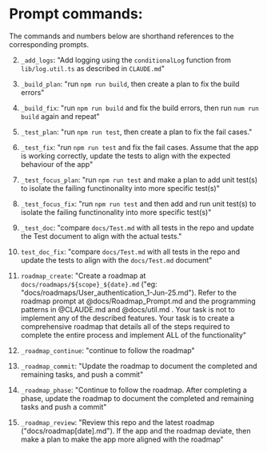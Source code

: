 # Prompt commands:

The commands and numbers below are shorthand references to the corresponding prompts.

2. `_add_logs`: "Add logging using the `conditionalLog` function from `lib/log.util.ts` as described in `CLAUDE.md`"

3. `_build_plan`: "run `npm run build`, then create a plan to fix the build errors"

4. `_build_fix`: "run `npm run build` and fix the build errors, then run `num run build` again and repeat"

5. `_test_plan`: "run `npm run test`, then create a plan to fix the fail cases."

6. `_test_fix`: "run `npm run test` and fix the fail cases. Assume that the app is working correctly, update the tests to align with the expected behaviour of the app"

7. `_test_focus_plan`: "run `npm run test` and make a plan to add unit test(s) to isolate the failing functinonality into more specific test(s)"

8. `_test_focus_fix`: "run `npm run test` and then add and run unit test(s) to isolate the failing functinonality into more specific test(s)"

9. `_test_doc`: "compare `docs/Test.md` with all tests in the repo and update the Test document to align with the actual tests."

10. `test_doc_fix`: "compare `docs/Test.md` with all tests in the repo and update the tests to align with the `docs/Test.md` document"

11. `roadmap_create`: "Create a roadmap at `docs/roadmaps/${scope}_${date}.md` ("eg: "docs/roadmaps/User_authentication_1-Jun-25.md"). Refer to the roadmap prompt at @docs/Roadmap_Prompt.md and the programming patterns in @CLAUDE.md and @docs/util.md . Your task is not to implement any of the described features. Your task is to create a comprehensive roadmap that details all of the steps required to complete the entire process and implement ALL of the functionality"

12. `_roadmap_continue`: "continue to follow the roadmap"

13. `_roadmap_commit`: "Update the roadmap to document the completed and remaining tasks, and push a commit"

14. `_roadmap_phase`: "Continue to follow the roadmap. After completing a phase, update the roadmap to document the completed and remaining tasks and push a commit"

15. `_roadmap_review`: "Review this repo and the latest roadmap ("docs/roadmap[date].md"). If the app and the roadmap deviate, then make a plan to make the app more aligned with the roadmap"
